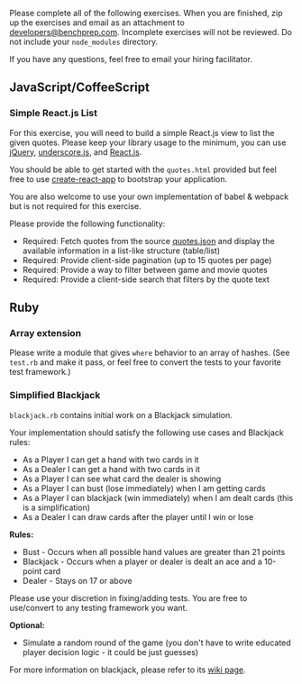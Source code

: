 Please complete all of the following exercises.  When you are finished, zip up the exercises and email as an attachment to developers@benchprep.com.  Incomplete exercises will not be reviewed.  Do not include your `node_modules` directory.

If you have any questions, feel free to email your hiring facilitator.

## JavaScript/CoffeeScript

### Simple React.js List

For this exercise, you will need to build a simple React.js view to list the
given quotes. Please keep your library usage to the minimum, you can use
[jQuery](https://jquery.com/), [underscore.js](http://underscorejs.org/),
and [React.js](https://reactjs.org/).

You should be able to get started with the `quotes.html` provided but feel free
to use [create-react-app](https://github.com/facebook/create-react-app#create-react-app-)
to bootstrap your application.

You are also welcome to use your own implementation of babel & webpack but is
not required for this exercise.

Please provide the following functionality:

 * Required: Fetch quotes from the source [quotes.json](https://gist.githubusercontent.com/anonymous/8f61a8733ed7fa41c4ea/raw/1e90fd2741bb6310582e3822f59927eb535f6c73/quotes.json) and display the available information in a list-like structure (table/list)
 * Required: Provide client-side pagination (up to 15 quotes per page)
 * Required: Provide a way to filter between game and movie quotes
 * Required: Provide a client-side search that filters by the quote text

## Ruby

### Array extension

Please write a module that gives `where` behavior to an array of hashes. (See
`test.rb` and make it pass, or feel free to convert the tests to your favorite
test framework.)

### Simplified Blackjack

`blackjack.rb` contains initial work on a Blackjack simulation.

Your implementation should satisfy the following use cases and Blackjack rules:

 * As a Player I can get a hand with two cards in it
 * As a Dealer I can get a hand with two cards in it
 * As a Player I can see what card the dealer is showing
 * As a Player I can bust (lose immediately) when I am getting cards
 * As a Player I can blackjack (win immediately) when I am dealt cards (this is a simplification)
 * As a Dealer I can draw cards after the player until I win or lose

**Rules:**

 * Bust - Occurs when all possible hand values are greater than 21 points
 * Blackjack - Occurs when a player or dealer is dealt an ace and a 10-point card
 * Dealer - Stays on 17 or above

Please use your discretion in fixing/adding tests. You are free to use/convert to any testing framework you want.

**Optional:**

 * Simulate a random round of the game (you don't have to write educated player decision logic - it could be just guesses)

 For more information on blackjack, please refer to its [wiki page](http://en.wikipedia.org/wiki/Blackjack).
